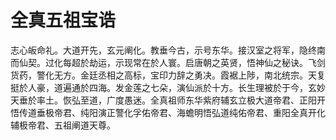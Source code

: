# 全真五祖宝诰

志心皈命礼。大道开先，玄元阐化。教垂今古，示号东华。接汉室之将军，隐终南而仙契。过化每超於劫运，示现常在於人寰。启唐朝之英贤，悟神仙之秘诀。飞剑货药，警化无方。金廷丞相之高标，宝印力辞之勇决。霞裾上陟，南北统宗。天复挺於人豪，道遍通於四海。发金莲之七朵，演仙派於十方。长生理被於于今，玄妙天垂於率土。恢弘至道，广度愚迷。全真祖师东华紫府辅玄立极大道帝君、正阳开悟传道垂极帝君、纯阳演正警化孚佑帝君、海蟾明悟弘道纯佑帝君、重阳全真开化辅极帝君、五祖阐道天尊。
